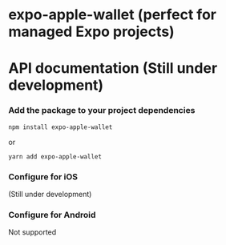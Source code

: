# expo-apple-wallet (perfect for managed Expo projects)

# API documentation (Still under development)

### Add the package to your project dependencies

```
npm install expo-apple-wallet
```

or

```
yarn add expo-apple-wallet
```

### Configure for iOS

(Still under development)


### Configure for Android

Not supported


